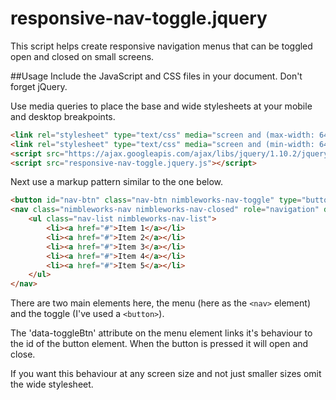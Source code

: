 responsive-nav-toggle.jquery
============================

This script helps create responsive navigation menus that can be toggled open and closed on small screens.

##Usage
Include the JavaScript and CSS files in your document. Don't forget jQuery.

Use media queries to place the base and wide stylesheets at your mobile and desktop breakpoints.

````html
<link rel="stylesheet" type="text/css" media="screen and (max-width: 640px)" href="responsive-nav-toggle.base.css" />
<link rel="stylesheet" type="text/css" media="screen and (min-width: 640px)" href="responsive-nav-toggle.wide.css" />
<script src="https://ajax.googleapis.com/ajax/libs/jquery/1.10.2/jquery.min.js"></script>
<script src="responsive-nav-toggle.jquery.js"></script>
````

Next use a markup pattern similar to the one below.

````html
<button id="nav-btn" class="nav-btn nimbleworks-nav-toggle" type="button">Navigation</button>
<nav class="nimbleworks-nav nimbleworks-nav-closed" role="navigation" data-toggleBtn="nav-btn">
    <ul class="nav-list nimbleworks-nav-list">
        <li><a href="#">Item 1</a></li>
        <li><a href="#">Item 2</a></li>
        <li><a href="#">Item 3</a></li>
        <li><a href="#">Item 4</a></li>
        <li><a href="#">Item 5</a></li>
    </ul>
</nav>
````
There are two main elements here, the menu (here as the `<nav>` element) and the toggle (I've used a `<button>`).

The 'data-toggleBtn' attribute on the menu element links it's behaviour to the id of the button element. When the button is pressed it will open and close.

If you want this behaviour at any screen size and not just smaller sizes omit the wide stylesheet.
